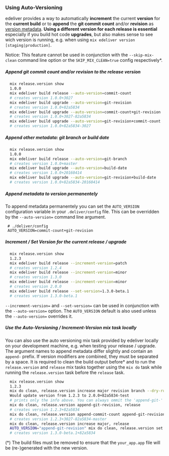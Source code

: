 ### Using Auto-Versioning

edeliver provides a way to automatically __increment__ the current __version__ for the __current build__ or to __append__ the __git commit count__ and/or __revision__ as [version metadata](http://semver.org/#spec-item-10).
__Using a different version for each release is essential__ especially if you build hot code __upgrades__, but also makes sense to see wich version is running, e.g. when using `mix edeliver version [staging|production]`.

Notice: This feature cannot be used in conjunction with the `--skip-mix-clean` command line option or the `SKIP_MIX_CLEAN=true` config respectively*.

##### Append git commit count and/or revision to the release version

```sh
  mix release.version show
  1.0.0
  mix edeliver build release --auto-version=commit-count
  # creates version 1.0.0+3027
  mix edeliver build upgrade --auto-version=git-revision
  # creates version 1.0.0+82a5834
  mix edeliver build upgrade --auto-version=commit-count+git-revision
  # creates version 1.0.0+3027-82a5834
  mix edeliver build upgrade --auto-version=git-revision+commit-count
  # creates version 1.0.0+82a5834-3027
```

##### Append other metadata: git branch or build date

```sh
  mix release.version show
  1.0.0
  mix edeliver build release --auto-version=git-branch
  # creates version 1.0.0+master
  mix edeliver build upgrade --auto-version=build-date
  # creates version 1.0.0+20160414
  mix edeliver build upgrade --auto-version=git-revision+build-date
  # creates version 1.0.0+82a5834-20160414
```

##### Append metadata to version permanentely

To append metadata permanentely you can set the `AUTO_VERSION` configuration variable in your `.deliver/config` file. This can be overridden by the `--auto-version=` command line argument.

```
 # ./deliver/config
 AUTO_VERSION=commit-count+git-revision
```


##### Increment / Set Version for the current release / upgrade

```sh
  mix release.version show
  1.2.3
  mix edeliver build release --increment-version=patch
  # creates version 1.2.4
  mix edeliver build release --increment-version=minor
  # creates version 1.3.0
  mix edeliver build release --increment-version=minor
  # creates version 2.0.0
  mix edeliver build release --set-version=1.3.0-beta.1
  # creates version 1.3.0-beta.1

```

`--increment-version=` and `--set-version=` can be used in conjunction with the `--auto-version=` option. The `AUTO_VERSION` default is also used unless the `--auto-version=` overrides it.

##### Use the Auto-Versioning / Increment-Version mix task locally

You can also use the auto versioning mix task provided by edeliver locally on your development machine, e.g. when testing your release / upgrade. The argument names to append metadata differ slightly and contain an `append-` prefix. If version modifiers are combined, they must be separated by a space.
It is required to clean the build output before* and to run the `release.version` and `release` mix tasks together using the `mix do` task while running the `release.version` task before the `release` task.

```sh
  mix release.version show
  1.2.3
  mix do clean, release.version increase major revision branch --dry-run
  Would update version from 1.2.3 to 2.0.0+82a5834-test
  # prints only the info above. You can always ommit the 'append-git-' part.
  mix do clean, release.version append-git-revision, release
  # creates version 1.2.3+82a5834
  mix do clean, release.version append-commit-count append-git-revision append-git-branch, release
  # creates version 1.2.3+3027-82a5834-master
  mix do clean, release.version increase major, release
  AUTO_VERSION="append-git-revision" mix do clean, release.version set 1.3.0-beta.1, release
  # creates version 1.3.0-beta.1+82a5834
```

(*) The build files must be removed to ensure that the `your_app.app` file will be (re-)generated with the new version.